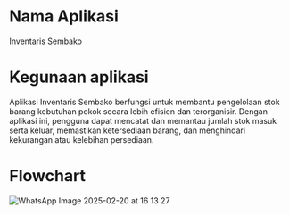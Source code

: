# Nama Aplikasi
Inventaris Sembako
# Kegunaan aplikasi 
Aplikasi Inventaris Sembako berfungsi untuk membantu pengelolaan stok barang kebutuhan pokok secara lebih efisien dan terorganisir. Dengan aplikasi ini, pengguna dapat mencatat dan memantau jumlah stok masuk serta keluar, memastikan ketersediaan barang, dan menghindari kekurangan atau kelebihan persediaan.
# Flowchart
![WhatsApp Image 2025-02-20 at 16 13 27](https://github.com/user-attachments/assets/25cfaed3-a714-4e33-aead-f164a3e40b99)
